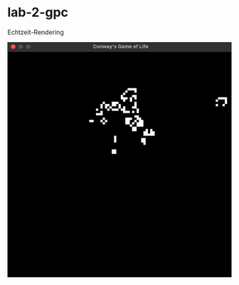 # lab-2-gpc
Echtzeit-Rendering

![Demo](ScreenRecording2025-07-20at18.36.42-ezgif.com-video-to-gif-converter.gif)